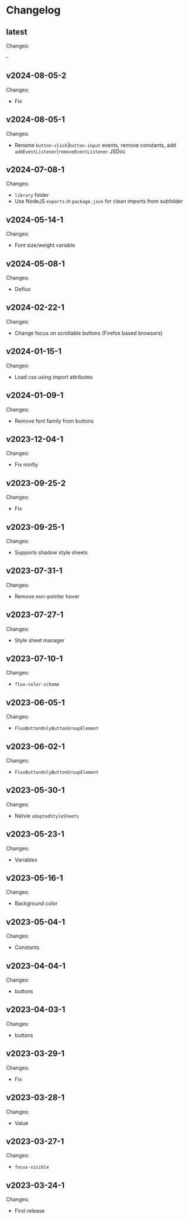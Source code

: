 # Changelog

## latest

Changes:

\-

## v2024-08-05-2

Changes:

- Fix

## v2024-08-05-1

Changes:

- Rename `button-click`|`button-input` events, remove constants, add `addEventListener`|`removeEventListener` JSDoc

## v2024-07-08-1

Changes:

- `library` folder
- Use NodeJS `exports` in `package.json` for clean imports from subfolder

## v2024-05-14-1

Changes:

- Font size/weight variable

## v2024-05-08-1

Changes:

- Deflux

## v2024-02-22-1

Changes:

- Change focus on scrollable buttons (Firefox based browsers)

## v2024-01-15-1

Changes:

- Load css using import attributes

## v2024-01-09-1

Changes:

- Remove font family from buttons

## v2023-12-04-1

Changes:

- Fix minfiy

## v2023-09-25-2

Changes:

- Fix

## v2023-09-25-1

Changes:

- Supports shadow style sheets

## v2023-07-31-1

Changes:

- Remove non-pointer hover

## v2023-07-27-1

Changes:

- Style sheet manager

## v2023-07-10-1

Changes:

- `flux-color-scheme`

## v2023-06-05-1

Changes:

- `FluxButtonOnlyButtonGroupElement`

## v2023-06-02-1

Changes:

- `FluxButtonOnlyButtonGroupElement`

## v2023-05-30-1

Changes:

- Natvie `adoptedStyleSheets`

## v2023-05-23-1

Changes:

- Variables

## v2023-05-16-1

Changes:

- Background color

## v2023-05-04-1

Changes:

- Constants

## v2023-04-04-1

Changes:

- buttons

## v2023-04-03-1

Changes:

- buttons

## v2023-03-29-1

Changes:

- Fix

## v2023-03-28-1

Changes:

- Value

## v2023-03-27-1

Changes:

- `focus-visible`

## v2023-03-24-1

Changes:

- First release
